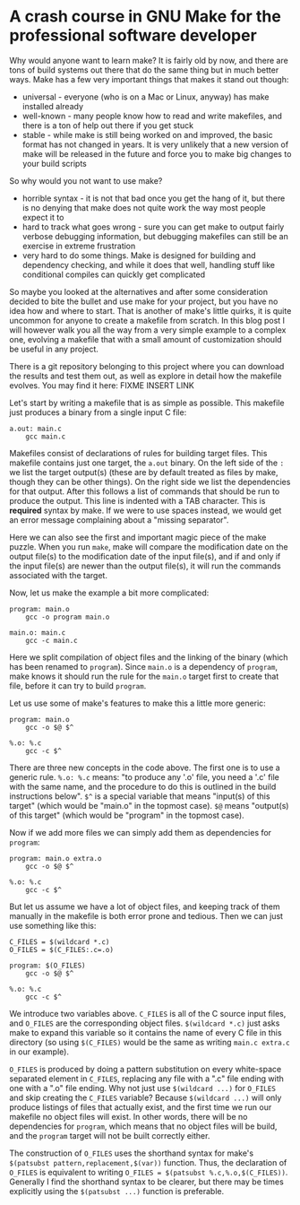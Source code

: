 A crash course in GNU Make for the professional software developer
========================

Why would anyone want to learn make? It is fairly old by now, and there are tons of build systems out there that do the same thing but in much better ways. Make has a few very important things that makes it stand out though:

* universal - everyone (who is on a Mac or Linux, anyway) has make installed already
* well-known - many people know how to read and write makefiles, and there is a ton of help out there if you get stuck
* stable - while make is still being worked on and improved, the basic format has not changed in years. It is very unlikely that a new version of make will be released in the future and force you to make big changes to your build scripts

So why would you not want to use make?

* horrible syntax - it is not that bad once you get the hang of it, but there is no denying that make does not quite work the way most people expect it to
* hard to track what goes wrong - sure you can get make to output fairly verbose debugging information, but debugging makefiles can still be an exercise in extreme frustration
* very hard to do some things. Make is designed for building and dependency checking, and while it does that well, handling stuff like conditional compiles can quickly get complicated

So maybe you looked at the alternatives and after some consideration decided to bite the bullet and use make for your project, but you have no idea how and where to start. That is another of make's little quirks, it is quite uncommon for anyone to create a makefile from scratch. In this blog post I will however walk you all the way from a very simple example to a complex one, evolving a makefile that with a small amount of customization should be useful in any project.

There is a git repository belonging to this project where you can download the results and test them out, as well as explore in detail how the makefile evolves. You may find it here: FIXME INSERT LINK

Let's start by writing a makefile that is as simple as possible. This makefile just produces a binary from a single input C file:

	a.out: main.c
		gcc main.c

Makefiles consist of declarations of rules for building target files. This makefile contains just one target, the `a.out` binary. On the left side of the `:` we list the target output(s) (these are by default treated as files by make, though they can be other things). On the right side we list the dependencies for that output. After this follows a list of commands that should be run to produce the output. This line is indented with a TAB character. This is **required** syntax by make. If we were to use spaces instead, we would get an error message complaining about a "missing separator".

Here we can also see the first and important magic piece of the make puzzle. When you run `make`, make will compare the modification date on the output file(s) to the modification date of the input file(s), and if and only if the input file(s) are newer than the output file(s), it will run the commands associated with the target.

Now, let us make the example a bit more complicated:

	program: main.o
		gcc -o program main.o

	main.o: main.c
		gcc -c main.c

Here we split compilation of object files and the linking of the binary (which has been renamed to `program`). Since `main.o` is a dependency of `program`, make knows it should run the rule for the `main.o` target first to create that file, before it can try to build `program`.

Let us use some of make's features to make this a little more generic:

	program: main.o
		gcc -o $@ $^

	%.o: %.c
		gcc -c $^

There are three new concepts in the code above. The first one is to use a generic rule. `%.o: %.c` means: "to produce any '.o' file, you need a '.c' file with the same name, and the procedure to do this is outlined in the build instructions below". `$^` is a special variable that means "input(s) of this target" (which would be "main.o" in the topmost case). `$@` means "output(s) of this target" (which would be "program" in the topmost case).

Now if we add more files we can simply add them as dependencies for `program`:

	program: main.o extra.o
		gcc -o $@ $^

	%.o: %.c
		gcc -c $^

But let us assume we have a lot of object files, and keeping track of them manually in the makefile is both error prone and tedious. Then we can just use something like this:

	C_FILES = $(wildcard *.c)
	O_FILES = $(C_FILES:.c=.o)

	program: $(O_FILES)
		gcc -o $@ $^

	%.o: %.c
		gcc -c $^

We introduce two variables above. `C_FILES` is all of the C source input files, and `O_FILES` are the corresponding object files. `$(wildcard *.c)` just asks make to expand this variable so it contains the name of every C file in this directory (so using `$(C_FILES)` would be the same as writing `main.c extra.c` in our example).

`O_FILES` is produced by doing a pattern substitution on every white-space separated element in `C_FILES`, replacing any file with a ".c" file ending with one with a ".o" file ending. Why not just use `$(wildcard ...)` for `O_FILES` and skip creating the `C_FILES` variable? Because `$(wildcard ...)` will only produce listings of files that actually exist, and the first time we run our makefile no object files will exist. In other words, there will be no dependencies for `program`, which means that no object files will be build, and the `program` target will not be built correctly either.

The construction of `O_FILES` uses the shorthand syntax for make's `$(patsubst pattern,replacement,$(var))` function. Thus, the declaration of `O_FILES` is equivalent to writing `O_FILES = $(patsubst %.c,%.o,$(C_FILES))`. Generally I find the shorthand syntax to be clearer, but there may be times explicitly using the `$(patsubst ...)` function is preferable.

